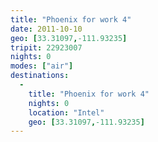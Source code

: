 ```yaml
---
title: "Phoenix for work 4"
date: 2011-10-10
geo: [33.31097,-111.93235]
tripit: 22923007
nights: 0
modes: ["air"]
destinations:
  -
    title: "Phoenix for work 4"
    nights: 0
    location: "Intel"
    geo: [33.31097,-111.93235]
---
```



